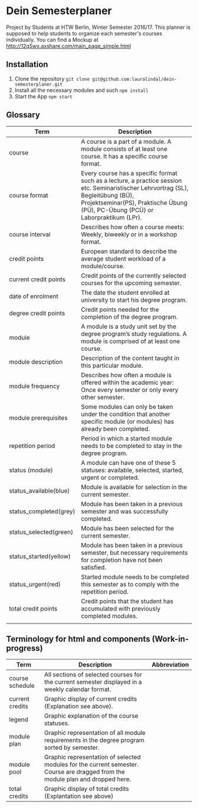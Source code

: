 # Dein Semesterplaner

Project by Students at HTW Berlin, Winter Semester 2016/17.
This planner is supposed to help students to organize each semester's courses individually.
You can find a Mockup at http://12q5wx.axshare.com/main_page_simple.html

## Installation

1. Clone the repository
`git clone git@github.com:lauralindal/dein-semesterplaner.git`
2. Install all the necessary modules and such
`npm install`
3. Start the App
`npm start`

## Glossary

| Term                   | Description                                                                                                                                                                                                              |
|------------------------|--------------------------------------------------------------------------------------------------------------------------------------------------------------------------------------------------------------------------|
| course                 | A course is a part of a module. A module consists of at least one course. It has a specific course format.                                                                                                               |
| course format          | Every course has a specific format such as a lecture, a practice session etc. Seminaristischer Lehrvortrag (SL), Begleitübung (BÜ), Projektseminar(PS), Praktische Übung (PÜ), PC-Übung (PCÜ) or Laborpraktikum (LPr). |
| course interval        | Describes how often a course meets: Weekly, biweekly or in a workshop format.                                                                                                                                            |
| credit points          | European standard to describe the average student workload of a module/course.                                                                                                                                           |
| current credit points  | Credit points of the currently selected courses for the upcoming semester.                                                                                                                                               |
| date of enrolment      | The date the student enrolled at university to start his degree program.                                                                                                                                                 |
| degree credit points   | Credit points needed for the completion of the degree program.                                                                                                                                                           |
| module                 | A module is a study unit set by the degree program’s study regulations. A module is comprised of at least one course.                                                                                                    |
| module description     | Description of the content taught in this particular module.                                                                                                                                                             |
| module frequency       | Describes how often a module is offered within the academic year: Once every semester or only every other semester.                                                                                                      |
| module prerequisites   | Some modules can only be taken under the condition that another specific module (or modules) has already been completed.                                                                                                 |
| repetition period      | Period in which a started module needs to be completed to stay in the degree program.                                                                                                                                    |
| status (module)        | A module can have one of these 5 statuses: available, selected, started, urgent or completed.                                                                                                                            |
| status_available(blue) | Module is available for selection in the current semester.                                                                                                                                                               |
| status_completed(grey) | Module has been taken in a previous semester and was successfully completed.                                                                                                                                             |
| status_selected(green) | Module has been selected for the current semester.                                                                                                                                                                       |
| status_started(yellow) | Module has been taken in a previous semester, but necessary requirements for completion have not been satisfied.                                                                                                         |
| status_urgent(red)     | Started module needs to be completed this semester as to comply with the repetition period.                                                                                                                              |
| total credit points    | Credit points that the student has accumulated with previously completed modules.                                                                                                                                        |
                                                                                                                                                                                                                         |
## Terminology for html and components (Work-in-progress)

| Term            | Description                                                                                                                    | Abbreviation |
|-----------------|--------------------------------------------------------------------------------------------------------------------------------|--------------|
| course schedule | All sections of selected courses for the current semester displayed in a weekly calendar format.                               |              |
| current credits | Graphic display of current credits (Explanation see above).                                                                    |              |
| legend          | Graphic explanation of the course statuses.                                                                                    |              |
| module plan     | Graphic representation of all module requirements in the degree program sorted by semester.                                    |              |
| module pool     | Graphic representation of selected modules for the current semester. Course are dragged from the module plan and dropped here. |              |
| total credits   | Graphic display of total credits (Explantation see above)                                                                      |              |

